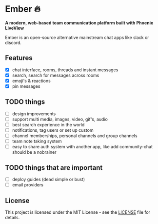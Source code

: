 # Ember 🔥

**A modern, web-based team communication platform built with Phoenix LiveView**

Ember is an open-source alternative mainstream chat apps like slack or discord. 

## Features
- [x] chat interface, rooms, threads and instant messages
- [x] search, search for messages across rooms
- [x] emoji's & reactions
- [x] pin messages

## TODO things
- [ ] design improvements
- [ ] support multi media, images, video, gif's, audio
- [ ] best search experience in the world
- [ ] notifications, tag users or set up custom
- [ ] channel memberships, personal channels and group channels
- [ ] team note taking system
- [ ] easy to share auth system with another app, like add community-chat should be a nobrainer

## TODO things that are important
- [ ] deploy guides (dead simple or bust)
- [ ] email providers

## License
This project is licensed under the MIT License - see the [LICENSE](LICENSE) file for details.
